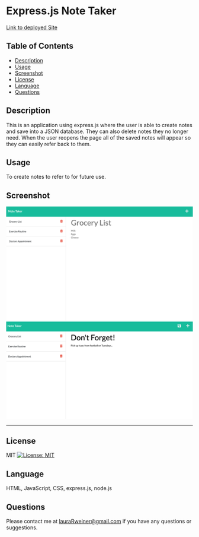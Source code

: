 # Express.js Note Taker

[Link to deployed Site](https://safe-ridge-74067.herokuapp.com/notes)

## Table of Contents
- [Description](#Description)
- [Usage](#Usage)
- [Screenshot](#Screenshot)
- [License](#License)
- [Language](#Language)
- [Questions](#Questions)

## Description
This is an application using express.js where the user is able to create notes and save into a JSON database. They can also delete notes they no longer need. When the user reopens the page all of the saved notes will appear so they can easily refer back to them.

## Usage
To create notes to refer to for future use.

## Screenshot
![screenshot](assets/images/screenshot1.png)
![screenshot](assets/images/screenshot2.png)

-------

## License
MIT [![License: MIT](https://img.shields.io/badge/License-MIT-yellow.svg)](https://opensource.org/licenses/MIT)

## Language
HTML, JavaScript, CSS, express.js, node.js

## Questions
Please contact me at lauraRweiner@gmail.com if you have any questions or suggestions.